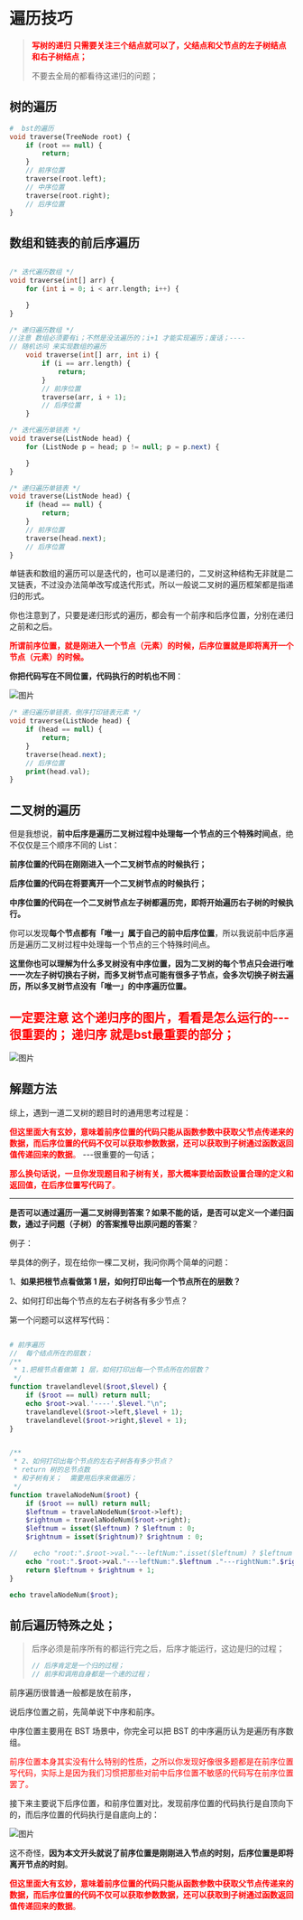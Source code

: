 #  遍历技巧

><font color=red>**写树的递归 只需要关注三个结点就可以了，父结点和父节点的左子树结点和右子树结点；**</font>
>
>不要去全局的都看待这递归的问题；



##  树的遍历

````php
#  bst的遍历
void traverse(TreeNode root) {
    if (root == null) {
        return;
    }
    // 前序位置
    traverse(root.left);
    // 中序位置
    traverse(root.right);
    // 后序位置
}
````



##  数组和链表的前后序遍历



````php

/* 迭代遍历数组 */
void traverse(int[] arr) {
    for (int i = 0; i < arr.length; i++) {

    }
}

/* 递归遍历数组 */
//注意 数组必须要有i；不然是没法遍历的；i+1 才能实现遍历；废话；----
// 随机访问 来实现数组的遍历
    void traverse(int[] arr, int i) {
        if (i == arr.length) {
            return;
        }
        // 前序位置
        traverse(arr, i + 1);
        // 后序位置
    }

/* 迭代遍历单链表 */
void traverse(ListNode head) {
    for (ListNode p = head; p != null; p = p.next) {

    }
}

/* 递归遍历单链表 */
void traverse(ListNode head) {
    if (head == null) {
        return;
    }
    // 前序位置
    traverse(head.next);
    // 后序位置
}
````



单链表和数组的遍历可以是迭代的，也可以是递归的，二叉树这种结构无非就是二叉链表，不过没办法简单改写成迭代形式，所以一般说二叉树的遍历框架都是指递归的形式。

你也注意到了，只要是递归形式的遍历，都会有一个前序和后序位置，分别在递归之前和之后。



<font color=red>**所谓前序位置，就是刚进入一个节点（元素）的时候，后序位置就是即将离开一个节点（元素）的时候。**</font>



**你把代码写在不同位置，代码执行的时机也不同**：

![图片](遍历技巧.assets/640.jpeg)





````php
/* 递归遍历单链表，倒序打印链表元素 */
void traverse(ListNode head) {
    if (head == null) {
        return;
    }
    traverse(head.next);
    // 后序位置
    print(head.val);
}
````





## 二叉树的遍历



但是我想说，**前中后序是遍历二叉树过程中处理每一个节点的三个特殊时间点**，绝不仅仅是三个顺序不同的 List：

**前序位置的代码在刚刚进入一个二叉树节点的时候执行；**

**后序位置的代码在将要离开一个二叉树节点的时候执行；**

**中序位置的代码在一个二叉树节点左子树都遍历完，即将开始遍历右子树的时候执行。**



你可以发现**每个节点都有「唯一」属于自己的前中后序位置**，所以我说前中后序遍历是遍历二叉树过程中处理每一个节点的三个特殊时间点。

**这里你也可以理解为什么多叉树没有中序位置，因为二叉树的每个节点只会进行唯一一次左子树切换右子树，而多叉树节点可能有很多子节点，会多次切换子树去遍历，所以多叉树节点没有「唯一」的中序遍历位置。**



## <font color=red>一定要注意 这个递归序的图片，看看是怎么运行的---很重要的；  递归序 就是bst最重要的部分；</font>

![图片](遍历技巧.assets/640-16611654962345.jpeg)







## 解题方法



综上，遇到一道二叉树的题目时的通用思考过程是：

<font color=red>**但这里面大有玄妙，意味着前序位置的代码只能从函数参数中获取父节点传递来的数据，而后序位置的代码不仅可以获取参数数据，还可以获取到子树通过函数返回值传递回来的数据**。</font>  ---很重要的一句话；

<font color=red>**那么换句话说，一旦你发现题目和子树有关，那大概率要给函数设置合理的定义和返回值，在后序位置写代码了**。</font>

----



**是否可以通过遍历一遍二叉树得到答案？如果不能的话，是否可以定义一个递归函数，通过子问题（子树）的答案推导出原问题的答案**？

例子：

举具体的例子，现在给你一棵二叉树，我问你两个简单的问题：

1、**如果把根节点看做第 1 层，如何打印出每一个节点所在的层数？**

2、如何打印出每个节点的左右子树各有多少节点？

第一个问题可以这样写代码：

````php

# 前序遍历
//  每个结点所在的层数；
/**
 * 1.把根节点看做第 1 层，如何打印出每一个节点所在的层数？
 */
function travelandlevel($root,$level) {
    if ($root == null) return null;
    echo $root->val.'----'.$level."\n";
    travelandlevel($root->left,$level + 1);
    travelandlevel($root->right,$level + 1);
}


/**
 * 2、如何打印出每个节点的左右子树各有多少节点？
 * return 树的总节点数
 * 和子树有关；  需要用后序来做遍历；
 */
function travelaNodeNum($root) {
    if ($root == null) return null;
    $leftnum = travelaNodeNum($root->left);
    $rightnum = travelaNodeNum($root->right);	
    $leftnum = isset($leftnum) ? $leftnum : 0;
    $rightnum = isset($rightnum)? $rightnum : 0;

//    echo "root:".$root->val."---leftNum:".isset($leftnum) ? $leftnum : 0 ."---rightNum:".isset($rightnum) ?  $rightnum : 0 ."\n";
    echo "root:".$root->val."---leftNum:".$leftnum ."---rightNum:".$rightnum ."\n";
    return $leftnum + $rightnum + 1;
}

echo travelaNodeNum($root);
````







##  前后遍历特殊之处；

>后序必须是前序所有的都运行完之后，后序才能运行，这边是归的过程；
>
>````php
>// 后序肯定是一个归的过程；
>// 前序和调用自身都是一个递的过程；
>````
>
>
>
>

前序遍历很普通一般都是放在前序，



说后序位置之前，先简单说下中序和前序。

中序位置主要用在 BST 场景中，你完全可以把 BST 的中序遍历认为是遍历有序数组。

<font color=red>前序位置本身其实没有什么特别的性质，之所以你发现好像很多题都是在前序位置写代码，实际上是因为我们习惯把那些对前中后序位置不敏感的代码写在前序位置罢了。</font>

接下来主要说下后序位置，和前序位置对比，发现前序位置的代码执行是自顶向下的，而后序位置的代码执行是自底向上的：

![图片](遍历技巧.assets/640-16611659034808.jpeg)

这不奇怪，**因为本文开头就说了前序位置是刚刚进入节点的时刻，后序位置是即将离开节点的时刻**。

<font color=red>**但这里面大有玄妙，意味着前序位置的代码只能从函数参数中获取父节点传递来的数据，而后序位置的代码不仅可以获取参数数据，还可以获取到子树通过函数返回值传递回来的数据**。</font>  









